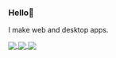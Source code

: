 ### Hello👋
I make web and desktop apps.

<a href="https://wakatime.com/@wyu4">
  <img align="center" src="https://github-readme-stats.vercel.app/api/wakatime?username=wyu4&theme=transparent&layout=compact" />
</a>
<a href="https://github.com/wyu4">
  <img align="center" src="https://github-readme-stats.vercel.app/api?username=wyu4&show_icons=true&theme=transparent&include_all_commits=true&show=prs_merged" />
  <img align="center" src="https://github-readme-stats.vercel.app/api/top-langs/?username=wyu4&langs_count=14&theme=transparent&layout=compact" />
</a>
